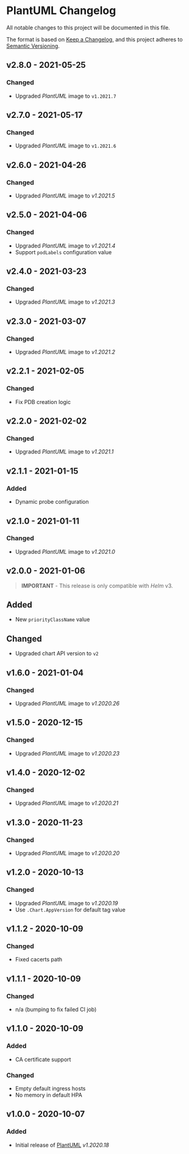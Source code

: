 # PlantUML Changelog

All notable changes to this project will be documented in this file.

The format is based on [Keep a Changelog](https://keepachangelog.com/en/1.0.0/),
and this project adheres to [Semantic Versioning](https://semver.org/spec/v2.0.0.html).

<!-- ## [UNRELEASED]
### Added
### Changed
### Deprecated
### Removed -->

## v2.8.0 - 2021-05-25

### Changed

- Upgraded _PlantUML_ image to `v1.2021.7`

## v2.7.0 - 2021-05-17

### Changed

- Upgraded _PlantUML_ image to `v1.2021.6`

## v2.6.0 - 2021-04-26

### Changed

- Upgraded _PlantUML_ image to _v1.2021.5_

## v2.5.0 - 2021-04-06

### Changed

- Upgraded _PlantUML_ image to _v1.2021.4_
- Support `podLabels` configuration value

## v2.4.0 - 2021-03-23

### Changed

- Upgraded _PlantUML_ image to _v1.2021.3_

## v2.3.0 - 2021-03-07

### Changed

- Upgraded _PlantUML_ image to _v1.2021.2_

## v2.2.1 - 2021-02-05

### Changed

- Fix PDB creation logic

## v2.2.0 - 2021-02-02

### Changed

- Upgraded _PlantUML_ image to _v1.2021.1_

## v2.1.1 - 2021-01-15

### Added

- Dynamic probe configuration

## v2.1.0 - 2021-01-11

### Changed

- Upgraded _PlantUML_ image to _v1.2021.0_

## v2.0.0 - 2021-01-06

> **IMPORTANT** - This release is only compatible with _Helm_ v3.

## Added

- New `priorityClassName` value

## Changed

- Upgraded chart API version to `v2`

## v1.6.0 - 2021-01-04

### Changed

- Upgraded _PlantUML_ image to _v1.2020.26_

## v1.5.0 - 2020-12-15

### Changed

- Upgraded _PlantUML_ image to _v1.2020.23_

## v1.4.0 - 2020-12-02

### Changed

- Upgraded _PlantUML_ image to _v1.2020.21_

## v1.3.0 - 2020-11-23

### Changed

- Upgraded _PlantUML_ image to _v1.2020.20_

## v1.2.0 - 2020-10-13

### Changed

- Upgraded _PlantUML_ image to _v1.2020.19_
- Use `.Chart.AppVersion` for default tag value

## v1.1.2 - 2020-10-09

### Changed

- Fixed cacerts path

## v1.1.1 - 2020-10-09

### Changed

- n/a (bumping to fix failed CI job)

## v1.1.0 - 2020-10-09

### Added

- CA certificate support

### Changed

- Empty default ingress hosts
- No memory in default HPA

## v1.0.0 - 2020-10-07

### Added

- Initial release of [PlantUML](https://github.com/plantuml/plantuml-server) _v1.2020.18_
